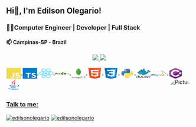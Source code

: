## Hi👋, I'm Edilson Olegario!
<h3> 👨‍💻Computer Engineer | Developer | Full Stack  </h3>
<h4> 📫 Campinas-SP - Brazil </h4>

<div align="center">
  <a href="https://github.com/edilsonolegario">
  <img height="180em" src="https://github-readme-stats.vercel.app/api?username=edilsonolegario&show_icons=true&theme=dark&include_all_commits=true&count_private=true"/>
  <img height="180em" src="https://github-readme-stats.vercel.app/api/top-langs/?username=edilsonolegario&layout=compact&langs_count=7&theme=dark"/>
</div>
<div style="display: inline_block"><br>
  <img align="center" alt="Js" height="30" width="40" src="https://raw.githubusercontent.com/devicons/devicon/master/icons/javascript/javascript-plain.svg">
  <img align="center" alt="Ts" height="30" width="40" src="https://raw.githubusercontent.com/devicons/devicon/master/icons/typescript/typescript-plain.svg">
  <img align="center" alt="React" height="30" width="40" src="https://raw.githubusercontent.com/devicons/devicon/master/icons/react/react-original.svg">
  <img align="center" alt="Nodes" height="30" width="40" src="https://raw.githubusercontent.com/devicons/devicon/master/icons/nodejs/nodejs-original-wordmark.svg">
  <img align="center" alt="MongoDB" height="30" width="40" src="https://raw.githubusercontent.com/devicons/devicon/master/icons/mongodb/mongodb-original-wordmark.svg"> 
  <img align="center" alt="HTML" height="30" width="40" src="https://raw.githubusercontent.com/devicons/devicon/master/icons/html5/html5-original.svg">
  <img align="center" alt="CSS" height="30" width="40" src="https://raw.githubusercontent.com/devicons/devicon/master/icons/css3/css3-original.svg">
  <img align="center" alt="Python" height="30" width="40" src="https://raw.githubusercontent.com/devicons/devicon/master/icons/python/python-original.svg">
  <img align="center" alt="Docker" height="30" width="40" src="https://raw.githubusercontent.com/devicons/devicon/master/icons/docker/docker-original-wordmark.svg">
  <img align="center" alt="MySQL" height="30" width="40" src="https://raw.githubusercontent.com/devicons/devicon/master/icons/mysql/mysql-original-wordmark.svg">
  <img align="center" alt="Csharp" height="30" width="40" src="https://raw.githubusercontent.com/devicons/devicon/master/icons/csharp/csharp-original.svg">
  <img align="center" alt="Java" height="30" width="40" src="https://raw.githubusercontent.com/devicons/devicon/master/icons/java/java-original.svg">
  <img align="right" alt="Picture" height="150" style="border-radius:50px;" src="https://i.imgur.com/qwXGSed.png">
</div>

  ##

<div>

<h3 align="left">Talk to me:</h3>
<p align="left"> 
<a href="https://linkedin.com/in/edilsonolegario" target="blank"><img align="center" src="https://raw.githubusercontent.com/rahuldkjain/github-profile-readme-generator/master/src/images/icons/Social/linked-in-alt.svg" alt="edilsonolegario" height="30" width="40" /></a> 
<a href="https://instagram.com/edilson.olegario" target="blank"><img align="center" src="https://raw.githubusercontent.com/rahuldkjain/github-profile-readme-generator/master/src/images/icons/Social/instagram.svg" alt="edilsonolegario" height="30" width="40" /></a></p>

<!---

- 👋 Hi, I’m @edilsonolegario
- 👀 I’m interested in ...
- 🌱 I’m currently learning ...
- 💞️ I’m looking to collaborate on ...
- 📫 How to reach me ...

edilsonolegario/edilsonolegario is a ✨ special ✨ repository because its `README.md` (this file) appears on your GitHub profile.
You can click the Preview link to take a look at your changes.
--->
